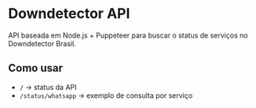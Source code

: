 # Downdetector API

API baseada em Node.js + Puppeteer para buscar o status de serviços no Downdetector Brasil.

## Como usar
- `/` → status da API
- `/status/whatsapp` → exemplo de consulta por serviço

